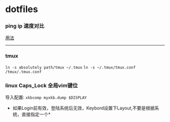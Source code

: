 # dotfiles

### ping ip 速度对比
[用法](./ipSpeed/ipSpeedTest.md)
___

### tmux
`ln -s absolutely path/tmux ~/.tmux`
`ln -s ~/.tmux/tmux.conf /tmux/.tmux.conf`

### linux Caps_Lock  全局vim键位
导入配置:
 `xkbcomp myxkb.dump $DISPLAY` 
 * 如果Login前有效，登陆系统后无效，Keybord设置下Layout,不要是根据系统，直接指定一个*
